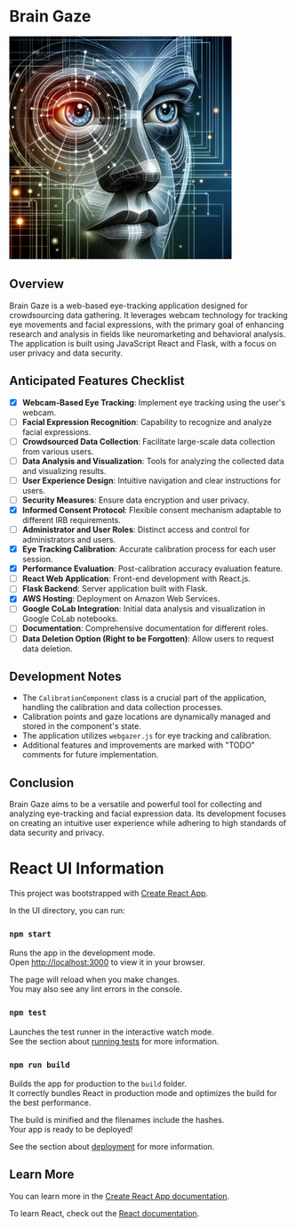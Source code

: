 # Brain Gaze

<img src="https://github.com/Samuel-Nathanson/BrainGaze/blob/master/public/media/images/BrainGaze.png" width="400" />

## Overview
Brain Gaze is a web-based eye-tracking application designed for crowdsourcing data gathering. It leverages webcam technology for tracking eye movements and facial expressions, with the primary goal of enhancing research and analysis in fields like neuromarketing and behavioral analysis. The application is built using JavaScript React and Flask, with a focus on user privacy and data security.

## Anticipated Features Checklist
- [x] **Webcam-Based Eye Tracking**: Implement eye tracking using the user's webcam.
- [ ] **Facial Expression Recognition**: Capability to recognize and analyze facial expressions.
- [ ] **Crowdsourced Data Collection**: Facilitate large-scale data collection from various users.
- [ ] **Data Analysis and Visualization**: Tools for analyzing the collected data and visualizing results.
- [ ] **User Experience Design**: Intuitive navigation and clear instructions for users.
- [ ] **Security Measures**: Ensure data encryption and user privacy.
- [x] **Informed Consent Protocol**: Flexible consent mechanism adaptable to different IRB requirements.
- [ ] **Administrator and User Roles**: Distinct access and control for administrators and users.
- [x] **Eye Tracking Calibration**: Accurate calibration process for each user session.
- [x] **Performance Evaluation**: Post-calibration accuracy evaluation feature.
- [ ] **React Web Application**: Front-end development with React.js.
- [ ] **Flask Backend**: Server application built with Flask.
- [x] **AWS Hosting**: Deployment on Amazon Web Services.
- [ ] **Google CoLab Integration**: Initial data analysis and visualization in Google CoLab notebooks.
- [ ] **Documentation**: Comprehensive documentation for different roles.
- [ ] **Data Deletion Option (Right to be Forgotten)**: Allow users to request data deletion.

## Development Notes
- The `CalibrationComponent` class is a crucial part of the application, handling the calibration and data collection processes.
- Calibration points and gaze locations are dynamically managed and stored in the component's state.
- The application utilizes `webgazer.js` for eye tracking and calibration.
- Additional features and improvements are marked with "TODO" comments for future implementation.

## Conclusion
Brain Gaze aims to be a versatile and powerful tool for collecting and analyzing eye-tracking and facial expression data. Its development focuses on creating an intuitive user experience while adhering to high standards of data security and privacy.

# React UI Information

This project was bootstrapped with [Create React App](https://github.com/facebook/create-react-app).

In the UI directory, you can run:

### `npm start`

Runs the app in the development mode.\
Open [http://localhost:3000](http://localhost:3000) to view it in your browser.

The page will reload when you make changes.\
You may also see any lint errors in the console.

### `npm test`

Launches the test runner in the interactive watch mode.\
See the section about [running tests](https://facebook.github.io/create-react-app/docs/running-tests) for more information.

### `npm run build`

Builds the app for production to the `build` folder.\
It correctly bundles React in production mode and optimizes the build for the best performance.

The build is minified and the filenames include the hashes.\
Your app is ready to be deployed!

See the section about [deployment](https://facebook.github.io/create-react-app/docs/deployment) for more information.

## Learn More

You can learn more in the [Create React App documentation](https://facebook.github.io/create-react-app/docs/getting-started).

To learn React, check out the [React documentation](https://reactjs.org/).
